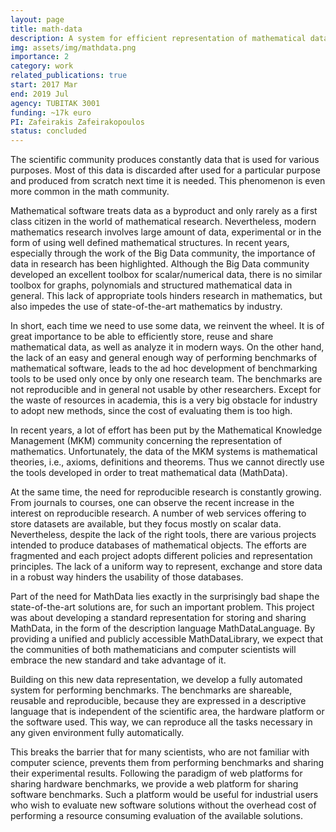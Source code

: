 ```yaml
---
layout: page
title: math-data
description: A system for efficient representation of mathematical data and benchmarking of mathematical software and algorithms
img: assets/img/mathdata.png
importance: 2
category: work
related_publications: true
start: 2017 Mar  
end: 2019 Jul
agency: TUBITAK 3001
funding: ~17k euro
PI: Zafeirakis Zafeirakopoulos
status: concluded
---
```


The scientific community produces constantly data that is used for various purposes. Most of this data is discarded after used for a particular purpose and produced from scratch next time it is needed. This phenomenon is even more common in the math community.

Mathematical software treats data as a byproduct and only rarely as a first class citizen in the world of mathematical research. Nevertheless, modern mathematics research involves large amount of data, experimental or in the form of using well defined mathematical structures. In recent years, especially through the work of the Big Data community, the importance of data in research has been highlighted. Although the Big Data community developed an excellent toolbox for scalar/numerical data, there is no similar toolbox for graphs, polynomials and structured mathematical data in general. This lack of appropriate tools hinders research in mathematics, but also impedes the use of state-of-the-art mathematics by industry.

In short, each time we need to use some data, we reinvent the wheel. It is of great importance to be able to efficiently store, reuse and share mathematical data, as well as analyze it in modern ways. On the other hand, the lack of an easy and general enough way of performing benchmarks of mathematical software, leads to the ad hoc development of benchmarking tools to be used only once by only one research team. The benchmarks are not reproducible and in general not usable by other researchers. Except for the waste of resources in academia, this is a very big obstacle for industry to adopt new methods, since the cost of evaluating them is too high.

In recent years, a lot of effort has been put by the Mathematical Knowledge Management (MKM) community concerning the representation of mathematics. Unfortunately, the data of the MKM systems is mathematical theories, i.e., axioms, definitions and theorems. Thus we cannot directly use the tools developed in order to treat mathematical data (MathData).

At the same time, the need for reproducible research is constantly growing. From journals to courses, one can observe the recent increase in the interest on reproducible research. A number of web services offering to store datasets are available, but they focus mostly on scalar data. Nevertheless, despite the lack of the right tools, there are various projects intended to produce databases of mathematical objects. The efforts are fragmented and each project adopts different policies and representation principles. The lack of a uniform way to represent, exchange and store data in a robust way hinders the usability of those databases.

Part of the need for MathData lies exactly in the surprisingly bad shape the state-of-the-art solutions are, for such an important problem. 
This project was about developing a standard representation for storing and sharing MathData, in the form of the description language MathDataLanguage. 
By providing a unified and publicly accessible MathDataLibrary, we expect that the communities of both mathematicians and computer scientists will embrace the new standard and take advantage of it.

Building on this new data representation, we develop a fully automated system for performing benchmarks. The benchmarks are shareable, reusable and reproducible, because they are expressed in a descriptive language that is independent of the scientific area, the hardware platform or the software used. This way, we can reproduce all the tasks necessary in any given environment fully automatically.

This breaks the barrier that for many scientists, who are not familiar with computer science, prevents them from performing benchmarks and sharing their experimental results. Following the paradigm of web platforms for sharing hardware benchmarks, we provide a web platform for sharing software benchmarks. Such a platform would be useful for industrial users who wish to evaluate new software solutions without the overhead cost of performing a resource consuming evaluation of the available solutions.
